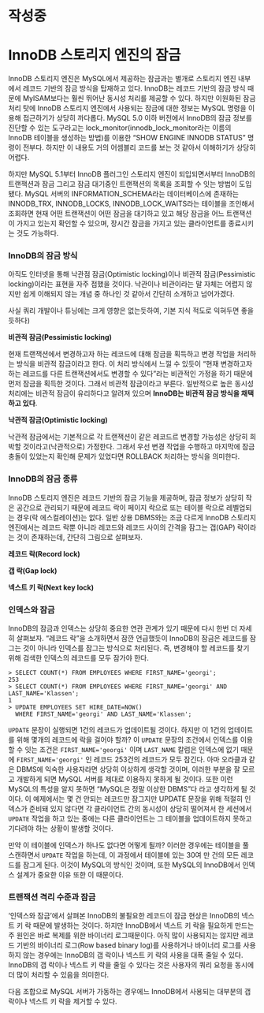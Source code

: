 # 작성중

# InnoDB 스토리지 엔진의 잠금

InnoDB 스토리지 엔진은 MySQL에서 제공하는 잠금과는 별개로 스토리지 엔진 내부에서 레코드 기반의 잠금 방식을 탑재하고 있다. InnoDB는 레코드 기반의 잠금 방식 때문에 MyISAM보다는 훨씬 뛰어난 동시성 처리를 제공할 수 있다. 하지만 이원화된 잠금 처리 탓에 InnoDB 스토리지 엔진에서 사용되는 잠금에 대한 정보는 MySQL 명령을 이용해 접근하기가 상당히 까다롭다. MySQL 5.0 이하 버전에서 InnoDB의 잠금 정보를 진단할 수 있는 도구라고는 lock_monitor(innodb_lock_monitor라는 이름의 InnoDB 테이블을 생성하는 방법)를 이용한 “SHOW ENGINE INNODB STATUS” 명령이 전부다. 하지만 이 내용도 거의 어셈블리 코드를 보는 것 같아서 이해하기가 상당히 어렵다.

하지만 MySQL 5.1부터 InnoDB 플러그인 스토리지 엔진이 되입되면서부터 InnoDB의 트랜잭션과 잠금 그리고 잠금 대기중인 트랜잭션의 목록을 조회할 수 잇는 방법이 도입됐다. MySQL 서버의 INFORMATION_SCHEMA라는 데이터베이스에 존재하는 INNODB_TRX, INNODB_LOCKS, INNODB_LOCK_WAITS라는 테이블을 조인해서 조회하면 현재 어떤 트랜잭션이 어떤 잠금을 대기하고 있고 해당 잠금을 어느 트랜잭션이 가지고 있는지 확인할 수 있으며, 장시간 잠금을 가지고 있는 클라이언트를 종료시키는 것도 가능하다.

### InnoDB의 잠금 방식

아직도 인터넷을 통해 낙관점 잠금(Optimistic locking)이나 비관적 잠금(Pessimistic locking)이라는 표현을 자주 접했을 것이다. 낙관이나 비관이라는 말 자체는 어렵지 않지만 쉽게 이해되지 않는 개념 중 하나인 것 같아서 간단히 소개하고 넘어가겠다.

사실 쿼리 개발이나 튜닝에는 크게 영향은 없는듯하여, 기본 지식 적도로 익혀두면 좋을 듯하다)

**비관적 잠금(Pessimistic locking)**

현재 트랜잭션에서 변경하고자 하는 레코드에 대해 잠금을 획득하고 변경 작업을 처리하는 방식을 비관적 잠금이라고 한다. 이 처리 방식에서 느낄 수 있듯이 “현재 변경하고자 하는 레코드를 다른 트랜잭션에서도 변경할 수 있다”라는 비관적인 가정을 하기 때문에 먼저 잠금을 획득한 것이다. 그래서 비관적 잠금이라고 부른다. 일반적으로 높은 동시성 처리에는 비관적 잠금이 유리하다고 알려져 있으며 **InnoDB는 비관적 잠금 방식을 채택하고 있다**.

**낙관적 잠금(Optimistic locking)**

낙관적 잠금에서는 기본적으로 각 트랜잭션이 같은 레코드르 변경할 가능성은 상당히 희박할 것이라고(낙관적으로) 가정한다. 그래서 우선 변경 작업을 수행하고 마지막에 잠금 충돌이 있었는지 확인해 문제가 있었다면 ROLLBACK 처리하는 방식을 의미한다.

### InnoDB의 잠금 종류

InnoDB 스토리지 엔진은 레코드 기반의 잠금 기능을 제공하며, 잠금 정보가 상당히 작은 공간으로 관리되기 때문에 레코드 락이 페이지 락으로 또는 테이블 락으로 레벨업되는 경우(락 에스컬레이션)는 없다. 일반 상용 DBMS와는 조금 다르게 InnoDB 스토리지 엔진에서는 레코드 락뿐 아니라 레코드와 레코드 사이의 간격을 잠그는 갭(GAP) 락이라는 것이 존재하는데, 간단히 그림으로 살펴보자.

**레코드 락(Record lock)**

**갭 락(Gap lock)**

**넥스트 키 락(Next key lock)**

### 인덱스와 잠금

InnoDB의 잠금과 인덱스는 상당히 중요한 연관 관계가 있기 때문에 다시 한번 더 자세히 살펴보자. “레코드 락”을 소개하면서 잠깐 언급했듯이 InnoDB의 잠금은 레코드를 잠그는 것이 아니라 인덱스를 잠그는 방식으로 처리된다. 즉, 변경해야 할 레코드를 찾기 위해 검색한 인덱스의 레코드를 모두 잠가야 한다.

```
> SELECT COUNT(*) FROM EMPLOYEES WHERE FIRST_NAME='georgi';
253
> SELECT COUNT(*) FROM EMPLOYEES WHERE FIRST_NAME='georgi' AND LAST_NAME='Klassen';
1
> UPDATE EMPLOYEES SET HIRE_DATE=NOW() 
  WHERE FIRST_NAME='georgi' AND LAST_NAME='Klassen';
```

`UPDATE` 문장이 실행되면 1건의 레코드가 업데이트될 것이다. 하지만 이 1건의 업데이트를 위해 몇개의 레코드에 락을 걸어야 할까? 이 `UPDATE` 문장의 조건에서 인덱스를 이용할 수 잇는 조건은 `FIRST_NAME='georgi'` 이며 `LAST_NAME` 칼럼은 인덱스에 없기 때문에  `FIRST_NAME='georgi'` 인 레코드 253건의 레코드가 모두 잠긴다. 아마 오라클과 같은 DBMS에 익숙한 사용자라면 상당히 이상하게 생각할 것이며, 이러한 부분을 잘 모르고 개발하게 되면 MySQL 서버를 제대로 이용하지 못하게 될 것이다. 또한 이런 MySQL의 특성을 알지 못하면 “MySQL은 정말 이상한 DBMS”다 라고 생각하게 될 것이다. 이 예제에서는 몇 건 안되는 레코드만 잠그지만 UPDATE 문장을 위해 적절히 인덱스가 준비돼 있지 않다면 각 클라이언트 간의 동시성이 상당히 떨어져서 한 세션에서 `UPDATE` 작업을 하고 있는 중에는 다른 클라이언트는 그 테이블을 업데이트하지 못하고 기다려야 하는 상황이 발생할 것이다.

만약 이 테이블에 인덱스가 하나도 없다면 어떻게 될까? 이러한 경우에는 테이블을 풀 스캔하면서 `UPDATE` 작업을 하는데, 이 과정에서 테이블에 있는 30여 만 건의 모든 레코드를 잠그게 된다. 이것이 MySQL의 방식인 것이며, 또한 MySQL의 InnoDB에서 인덱스 설계가 중요한 이유 또한 이 때문이다.

### 트랜잭션 격리 수준과 잠금

‘인덱스와 잠금’에서 살펴본 InnoDB의 불필요한 레코드이 잠금 현상은 InnoDB의 넥스트 키 락 때문에 발생하는 것이다. 하지만 InnoDB에서 넥스트 키 락을 필요하게 만드는 주 원인은 바로 복제를 위한 바이너리 로그때문이다. 아직 많이 사용되지는 않지만 레코드 기반의 바이너리 로그(Row based binary log)를 사용하거나 바이너리 로그를 사용하지 않는 경우에는 InnoDB의 갭 락이나 넥스트 키 락의 사용을 대폭 줄일 수 있다. InnoDB의 갭 락이나 넥스트 키 락을 줄일 수 있다는 것은 사용자의 쿼리 요청을 동시에 더 많이 처리할 수 있음을 의미한다.

다음 조합으로 MySQL 서버가 가동하는 경우에느 InnoDB에서 사용되는 대부분의 갭 락이나 넥스트 키 락을 제거할 수 있다.
